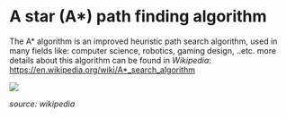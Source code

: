 # A star (A*) path finding algorithm
The A* algorithm is an improved heuristic path search algorithm, used in many fields like: computer science, robotics, gaming design, ..etc.
more details about this algorithm can be found in *Wikipedia*:  
https://en.wikipedia.org/wiki/A*_search_algorithm

![](https://upload.wikimedia.org/wikipedia/commons/5/5d/Astar_progress_animation.gif)  		

*source: wikipedia*
